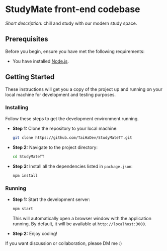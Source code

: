 # StudyMate front-end codebase
*Short description:* chill and study with our modern study space.

## Prerequisites

Before you begin, ensure you have met the following requirements:

- You have installed [Node.js](https://nodejs.org/).


## Getting Started

These instructions will get you a copy of the project up and running on your local machine for development and testing purposes.

### Installing

Follow these steps to get the development environment running.

* **Step 1:** Clone the repository to your local machine:

    ```sh
    git clone https://github.com/TaiHaDev/StudyMateTT.git
    ```


* **Step 2:** Navigate to the project directory:

    ```sh
    cd StudyMateTT
    ```


* **Step 3:** Install all the dependencies listed in `package.json`:
    ```sh
    npm install
    ```
### Running

* **Step 1:** Start the development server:

    ```sh
    npm start
    ```
    This will automatically open a browser window with the application running. By default, it will be available at `http://localhost:3000`.

* **Step 2:** Enjoy coding!

If you want discussion or collaboration, please DM me :)
